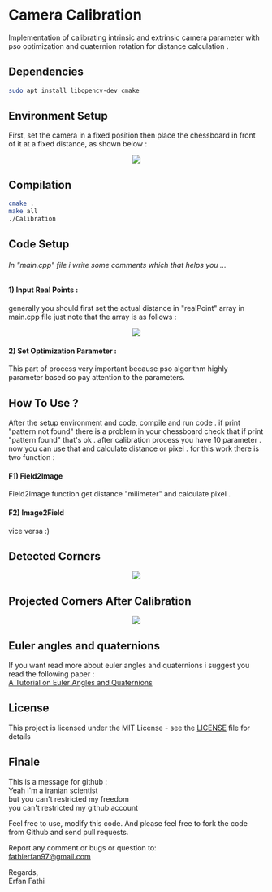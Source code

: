 # Camera Calibration

Implementation of calibrating intrinsic and extrinsic camera parameter
with pso optimization and quaternion rotation for distance calculation .


## Dependencies

```bash
sudo apt install libopencv-dev cmake
```

## Environment Setup

First, set the camera in a fixed position then place the chessboard 
in front of it at a fixed distance, as shown below :

<p align="center">
<img src = "https://github.com/ErfanFathi/camera-calibration/blob/master/utils/setup.jpg"</img>
</p>

## Compilation 

```bash
cmake .
make all
./Calibration
```

## Code Setup

###### In "main.cpp" file i write some comments which that helps you ... <br />

#### 1) Input Real Points :

generally you should first set the actual distance in "realPoint" array in main.cpp file
just note that the array is as follows :

<p align="center">
<img src = "https://github.com/ErfanFathi/camera-calibration/blob/master/utils/configuration.jpg"</img>
</p>

#### 2) Set Optimization Parameter :

This part of process very important because pso algorithm 
highly parameter based so pay attention to the parameters. <br />

## How To Use ?

After the setup environment and code, compile and run code .
if print "pattern not found" there is a problem in your chessboard
check that if print "pattern found" that's ok . after calibration process you have 10 parameter .
now you can use that and calculate distance or pixel .
for this work there is two function : <br />
#### F1) Field2Image
Field2Image function get distance "milimeter" and calculate pixel .
#### F2) Image2Field
vice versa :)

## Detected Corners

<p align="center">
<img src = "https://github.com/ErfanFathi/camera-calibration/blob/master/utils/actual_corners.jpg"</img>
</p>

## Projected Corners After Calibration

<p align="center">
<img src = "https://github.com/ErfanFathi/camera-calibration/blob/master/utils/projected_corners.jpg"</img>
</p>

## Euler angles and quaternions

If you want read more about euler angles and quaternions i suggest you read the following paper : <br />
[A Tutorial on Euler Angles and Quaternions](http://www.weizmann.ac.il/sci-tea/benari/sites/sci-tea.benari/files/uploads/softwareAndLearningMaterials/quaternion-tutorial-2-0-1.pdf)

## License

This project is licensed under the MIT License - see the [LICENSE](LICENSE) file for details

## Finale

This is a message for github : <br /> 
Yeah i'm a iranian scientist <br />
but you can't restricted my freedom <br />
you can't restricted my github account <br />

Feel free to use, modify this code. And please feel free to fork the code 
from Github and send pull requests.

Report any comment or bugs or question to:<br />
fathierfan97@gmail.com<br />

Regards,<br />
Erfan Fathi<br />
